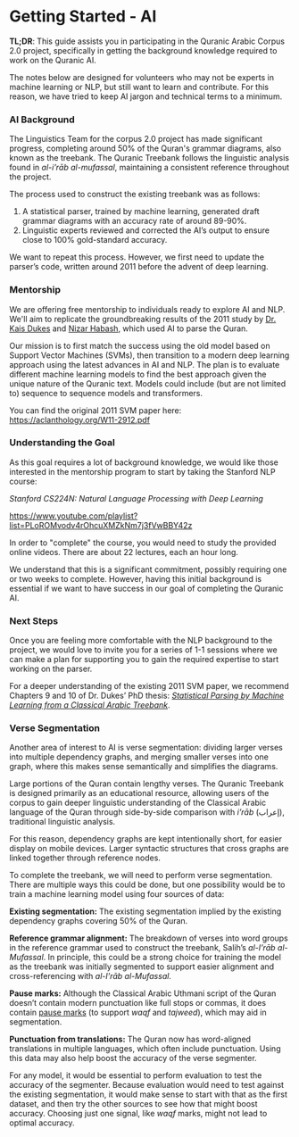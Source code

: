 # Getting Started - AI 

**TL;DR**: This guide assists you in participating in the Quranic Arabic Corpus 2.0 project, specifically in getting the background knowledge required to work on the Quranic AI.

The notes below are designed for volunteers who may not be experts in machine learning or NLP, but still want to learn and contribute. For this reason, we have tried to keep AI jargon and technical terms to a minimum.

### AI Background

The Linguistics Team for the corpus 2.0 project has made significant progress, completing around 50% of the Quran's grammar diagrams, also known as the treebank. The Quranic Treebank follows the linguistic analysis found in *al-i’rāb al-mufassal*, maintaining a consistent reference throughout the project.

The process used to construct the existing treebank was as follows:

1. A statistical parser, trained by machine learning, generated draft grammar diagrams with an accuracy rate of around 89-90%.
2. Linguistic experts reviewed and corrected the AI’s output to ensure close to 100% gold-standard accuracy.

We want to repeat this process. However, we first need to update the parser’s code, written around 2011 before the advent of deep learning.

### Mentorship

We are offering free mentorship to individuals ready to explore AI and NLP. We'll aim to replicate the groundbreaking results of the 2011 study by [Dr. Kais Dukes](https://www.linkedin.com/in/kaisdukes) and [Nizar Habash](https://nyuad.nyu.edu/en/academics/divisions/science/faculty/nizar-habash.html), which used AI to parse the Quran.

Our mission is to first match the success using the old model based on Support Vector Machines (SVMs), then transition to a modern deep learning approach using the latest advances in AI and NLP. The plan is to evaluate different machine learning models to find the best approach given the unique nature of the Quranic text. Models could include (but are not limited to) sequence to sequence models and transformers.

You can find the original 2011 SVM paper here: https://aclanthology.org/W11-2912.pdf

### Understanding the Goal

As this goal requires a lot of background knowledge, we would like those interested in the mentorship program to start by taking the Stanford NLP course:

*Stanford CS224N: Natural Language Processing with Deep Learning*

https://www.youtube.com/playlist?list=PLoROMvodv4rOhcuXMZkNm7j3fVwBBY42z

In order to "complete" the course, you would need to study the provided online videos. There are about 22 lectures, each an hour long.

We understand that this is a significant commitment, possibly requiring one or two weeks to complete. However, having this initial background is essential if we want to have success in our goal of completing the Quranic AI.

### Next Steps

Once you are feeling more comfortable with the NLP background to the project, we would love to invite you for a series of 1-1 sessions where we can make a plan for supporting you to gain the required expertise to start working on the parser.

For a deeper understanding of the existing 2011 SVM paper, we recommend Chapters 9 and 10 of Dr. Dukes’ PhD thesis: *[Statistical Parsing by Machine Learning from a Classical Arabic Treebank](https://arxiv.org/pdf/1510.07193.pdf)*.

### Verse Segmentation

Another area of interest to AI is verse segmentation: dividing larger verses into multiple dependency graphs, and merging smaller verses into one graph, where this makes sense semantically and simplifies the diagrams.

Large portions of the Quran contain lengthy verses. The Quranic Treebank is designed primarily as an educational resource, allowing users of the corpus to gain deeper linguistic understanding of the Classical Arabic language of the Quran through side-by-side comparison with *i’rāb* (إعراب), traditional linguistic analysis.

For this reason, dependency graphs are kept intentionally short, for easier display on mobile devices. Larger syntactic structures that cross graphs are linked together through reference nodes.

To complete the treebank, we will need to perform verse segmentation. There are multiple ways this could be done, but one possibility would be to train a machine learning model using four sources of data:

**Existing segmentation:** The existing segmentation implied by the existing dependency graphs covering 50% of the Quran.

**Reference grammar alignment:** The breakdown of verses into word groups in the reference grammar used to construct the treebank, Salih’s *al-I’rāb al-Mufassal*. In principle, this could be a strong choice for training the model as the treebank was initially segmented to support easier alignment and cross-referencing with *al-I’rāb al-Mufassal*.

**Pause marks:** Although the Classical Arabic Uthmani script of the Quran doesn’t contain modern punctuation like full stops or commas, it does contain [pause marks](https://corpus.quran.com/documentation/pausemarks.jsp) (to support *waqf* and *tajweed*), which may aid in segmentation.

**Punctuation from translations:** The Quran now has word-aligned translations in multiple languages, which often include punctuation. Using this data may also help boost the accuracy of the verse segmenter.

For any model, it would be essential to perform evaluation to test the accuracy of the segmenter. Because evaluation would need to test against the existing segmentation, it would make sense to start with that as the first dataset, and then try the other sources to see how that might boost accuracy. Choosing just one signal, like *waqf* marks, might not lead to optimal accuracy.